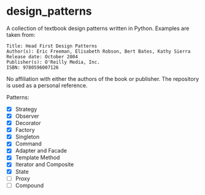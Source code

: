 # design_patterns

A collection of textbook design patterns written in Python.
Examples are taken from: 

    Title: Head First Design Patterns
    Author(s): Eric Freeman, Elisabeth Robson, Bert Bates, Kathy Sierra
    Release date: October 2004
    Publisher(s): O'Reilly Media, Inc.
    ISBN: 9780596007126

No affiliation with either the authors of the book or publisher. The repository is used as a personal reference.

Patterns:
- [X] Strategy 
- [X] Observer 
- [X] Decorator 
- [X] Factory 
- [X] Singleton 
- [X] Command 
- [X] Adapter and Facade
- [X] Template Method
- [X] Iterator and Composite
- [X] State
- [ ] Proxy
- [ ] Compound
